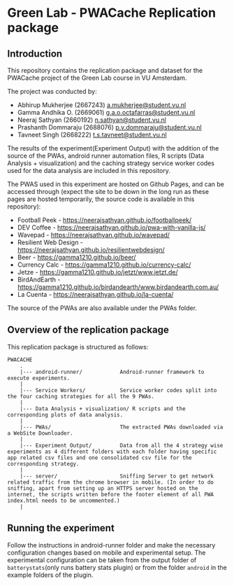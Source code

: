 # Green Lab - PWACache Replication package

## Introduction

This repository contains the replication package and dataset for the PWACache project of the Green Lab course in VU Amsterdam.

The project was conducted by:

- Abhirup Mukherjee (2667243)
a.mukherjee@student.vu.nl
- Gamma Andhika O. (2669061) 
g.a.o.octafarras@student.vu.nl
- Neeraj Sathyan (2660192) 
n.sathyan@student.vu.nl
- Prashanth Dommaraju (2688076) 
p.v.dommaraju@student.vu.nl
- Tavneet Singh (2668222) 
t.s.tavneet@student.vu.nl

The results of the experiment(Experiment Output) with the addition of the source of the PWAs, android runner automation files, R scripts (Data Analysis + visualization) and the caching strategy service worker codes used for the data analysis are included in this repository.

The PWAS used in this experiment are hosted on Github Pages, and can be accessed through (expect the site to be down in the long run as these pages are hosted temporarily, the source code is available in this repository):

- Football Peek - https://neerajsathyan.github.io/footballpeek/ 
- DEV Coffee - https://neerajsathyan.github.io/pwa-with-vanilla-js/ 
- Wavepad - https://neerajsathyan.github.io/wavepad/ 
- Resilient Web Design - https://neerajsathyan.github.io/resilientwebdesign/
- Beer - https://gamma1210.github.io/beer/ 
- Currency Calc - https://gamma1210.github.io/currency-calc/
- Jetze - https://gamma1210.github.io/jetzt/www.jetzt.de/
- BirdAndEarth - https://gamma1210.github.io/birdandearth/www.birdandearth.com.au/ 
- La Cuenta - https://neerajsathyan.github.io/la-cuenta/ 

The source of the PWAs are also available under the PWAs folder.

## Overview of the replication package

This replication package is structured as follows:
```
PWACACHE
    .
    |--- android-runner/            Android-runner framework to execute experiments.
    |
    |--- Service Workers/           Service worker codes split into the four caching strategies for all the 9 PWAs.
    |
    |--- Data Analysis + visualization/ R scripts and the corresponding plots of data analysis.
    |
    |--- PWAs/                      The extracted PWAs downloaded via a WebSite Downloader.
    |
    |--- Experiment Output/         Data from all the 4 strategy wise experiments as 4 different folders with each folder having specific app related csv files and one consolidated csv file for the corresponding strategy.
    |
    |--- server/            	    Sniffing Server to get network related traffic from the chrome browser in mobile. (In order to do sniffing, apart from setting up an HTTPS server hosted on the internet, the scripts written before the footer element of all PWA index.html needs to be uncommented.)
    |
```

## Running the experiment
Follow the instructions in android-runner folder and make the necessary configuration changes based on mobile and experimental setup. The experimental configuration can be taken from the output folder of `batterystats`(only runs battery stats plugin) or from the folder `android` in the example folders of the plugin.